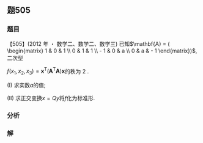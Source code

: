 ## 题505
### 题目
【505】(2012 年 ・ 数学二、数学二、数学三) 已知$\mathbf{A} = ( \begin{matrix} 1 & 0 & 1 \\  0 & 1 & 1 \\   - 1 & 0 & a \\  0 & a &  - 1 \end{matrix})$,二次型

$f( {{x}_{1},{x}_{2},{x}_{3}})  = {\mathbf{x}}^{\mathrm{T}}( {{\mathbf{A}}^{\mathrm{T}}\mathbf{A}}) \mathbf{x}$的秩为 2 .

(I) 求实数$a$的值;

(II) 求正交变换$x = {Qy}$将$f$化为标准形.

### 分析

### 解